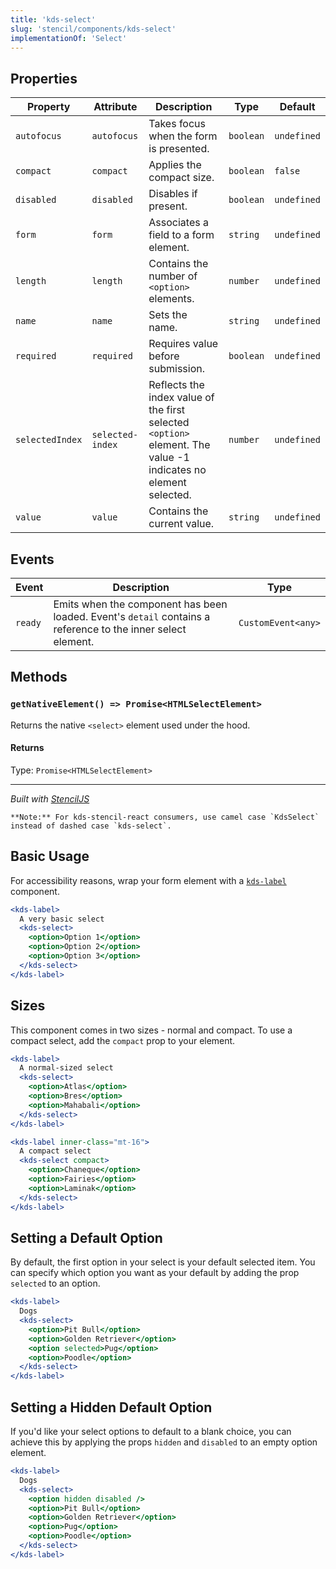 ```yaml
---
title: 'kds-select'
slug: 'stencil/components/kds-select'
implementationOf: 'Select'
---
```

## Properties

| Property        | Attribute        | Description                                                                                                    | Type      | Default     |
| --------------- | ---------------- | -------------------------------------------------------------------------------------------------------------- | --------- | ----------- |
| `autofocus`     | `autofocus`      | Takes focus when the form is presented.                                                                        | `boolean` | `undefined` |
| `compact`       | `compact`        | Applies the compact size.                                                                                      | `boolean` | `false`     |
| `disabled`      | `disabled`       | Disables if present.                                                                                           | `boolean` | `undefined` |
| `form`          | `form`           | Associates a field to a form element.                                                                          | `string`  | `undefined` |
| `length`        | `length`         | Contains the number of `<option>` elements.                                                                    | `number`  | `undefined` |
| `name`          | `name`           | Sets the name.                                                                                                 | `string`  | `undefined` |
| `required`      | `required`       | Requires value before submission.                                                                              | `boolean` | `undefined` |
| `selectedIndex` | `selected-index` | Reflects the index value of the first selected `<option>` element. The value -1 indicates no element selected. | `number`  | `undefined` |
| `value`         | `value`          | Contains the current value.                                                                                    | `string`  | `undefined` |


## Events

| Event   | Description                                                                                                  | Type               |
| ------- | ------------------------------------------------------------------------------------------------------------ | ------------------ |
| `ready` | Emits when the component has been loaded. Event's `detail` contains a reference to the inner select element. | `CustomEvent<any>` |


## Methods

### `getNativeElement() => Promise<HTMLSelectElement>`

Returns the native `<select>` element used under the hood.

#### Returns

Type: `Promise<HTMLSelectElement>`




----------------------------------------------

*Built with [StencilJS](https://stenciljs.com/)*



```Message { "props" : { "className" : "mb-16" } }
**Note:** For kds-stencil-react consumers, use camel case `KdsSelect` instead of dashed case `kds-select`.
```

## Basic Usage

For accessibility reasons, wrap your form element with a [`kds-label`](./label) component.

```jsx
<kds-label>
  A very basic select
  <kds-select>
    <option>Option 1</option>
    <option>Option 2</option>
    <option>Option 3</option>
  </kds-select>
</kds-label>
```

## Sizes

This component comes in two sizes - normal and compact. To use a compact select, add the `compact` prop to your element.

```jsx
<kds-label>
  A normal-sized select
  <kds-select>
    <option>Atlas</option>
    <option>Bres</option>
    <option>Mahabali</option>
  </kds-select>
</kds-label>

<kds-label inner-class="mt-16">
  A compact select
  <kds-select compact>
    <option>Chaneque</option>
    <option>Fairies</option>
    <option>Laminak</option>
  </kds-select>
</kds-label>
```

## Setting a Default Option

By default, the first option in your select is your default selected item. You can specify which option you want as your default by adding the prop `selected` to an option.

```jsx
<kds-label>
  Dogs
  <kds-select>
    <option>Pit Bull</option>
    <option>Golden Retriever</option>
    <option selected>Pug</option>
    <option>Poodle</option>
  </kds-select>
</kds-label>
```

## Setting a Hidden Default Option

If you'd like your select options to default to a blank choice, you can achieve this by applying the props `hidden` and `disabled` to an empty option element.

```jsx
<kds-label>
  Dogs
  <kds-select>
    <option hidden disabled />
    <option>Pit Bull</option>
    <option>Golden Retriever</option>
    <option>Pug</option>
    <option>Poodle</option>
  </kds-select>
</kds-label>
```
